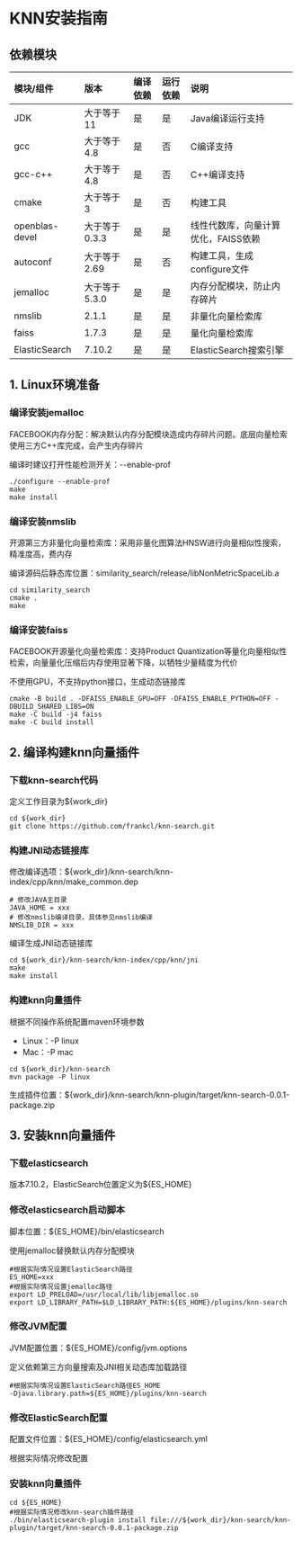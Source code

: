 # KNN安装指南

## 依赖模块

| 模块/组件          | 版本        | 编译依赖 | 运行依赖 | 说明                   |
|:---------------|:----------|:-----|:-----|:---------------------|
| JDK            | 大于等于11    | 是    | 是    | Java编译运行支持           |
 | gcc            | 大于等于4.8   | 是    | 否    | C编译支持                |
 | gcc-c++        | 大于等于4.8   | 是    | 否    | C++编译支持              |
 | cmake          | 大于等于3     | 是    | 否    | 构建工具                 | 
 | openblas-devel | 大于等于0.3.3 | 是    | 是    | 线性代数库，向量计算优化，FAISS依赖 |
 | autoconf       | 大于等于2.69  | 是    | 否    | 构建工具，生成configure文件   |
 | jemalloc       | 大于等于5.3.0 | 是    | 是    | 内存分配模块，防止内存碎片        |
 | nmslib         | 2.1.1     | 是    | 是    | 非量化向量检索库             |
 | faiss          | 1.7.3     | 是    | 是    | 量化向量检索库              |
 | ElasticSearch  | 7.10.2    | 是    | 是    | ElasticSearch搜索引擎    |

## 1. Linux环境准备

### 编译安装jemalloc

FACEBOOK内存分配：解决默认内存分配模块造成内存碎片问题。底层向量检索使用三方C++库完成，会产生内存碎片

编译时建议打开性能检测开关：--enable-prof
```shell
./configure --enable-prof
make
make install
```

### 编译安装nmslib
开源第三方非量化向量检索库：采用非量化图算法HNSW进行向量相似性搜索，精准度高，费内存

编译源码后静态库位置：similarity_search/release/libNonMetricSpaceLib.a
```shell
cd similarity_search
cmake .
make
```

### 编译安装faiss
FACEBOOK开源量化向量检索库：支持Product Quantization等量化向量相似性检索，向量量化压缩后内存使用显著下降，以牺牲少量精度为代价

不使用GPU，不支持python接口，生成动态链接库
```shell
cmake -B build . -DFAISS_ENABLE_GPU=OFF -DFAISS_ENABLE_PYTHON=OFF -DBUILD_SHARED_LIBS=ON
make -C build -j4 faiss
make -C build install
```

## 2. 编译构建knn向量插件

### 下载knn-search代码

定义工作目录为${work_dir}

```shell
cd ${work_dir}
git clone https://github.com/frankcl/knn-search.git
```

### 构建JNI动态链接库

修改编译选项：${work_dir}/knn-search/knn-index/cpp/knn/make_common.dep
```shell
# 修改JAVA主目录
JAVA_HOME = xxx
# 修改nmslib编译目录，具体参见nmslib编译
NMSLIB_DIR = xxx
```
编译生成JNI动态链接库
```shell
cd ${work_dir}/knn-search/knn-index/cpp/knn/jni
make
make install
```

### 构建knn向量插件

根据不同操作系统配置maven环境参数 
 * Linux：-P linux
 * Mac：-P mac

```shell
cd ${work_dir}/knn-search
mvn package -P linux
```
生成插件位置：${work_dir}/knn-search/knn-plugin/target/knn-search-0.0.1-package.zip

## 3. 安装knn向量插件

### 下载elasticsearch

版本7.10.2，ElasticSearch位置定义为${ES_HOME}

### 修改elasticsearch启动脚本

脚本位置：${ES_HOME}/bin/elasticsearch

使用jemalloc替换默认内存分配模块

```shell
#根据实际情况设置ElasticSearch路径
ES_HOME=xxx
#根据实际情况设置jemalloc路径
export LD_PRELOAD=/usr/local/lib/libjemalloc.so
export LD_LIBRARY_PATH=$LD_LIBRARY_PATH:${ES_HOME}/plugins/knn-search
```

### 修改JVM配置

JVM配置位置：${ES_HOME}/config/jvm.options

定义依赖第三方向量搜索及JNI相关动态库加载路径

```shell
#根据实际情况设置ElasticSearch路径ES_HOME
-Djava.library.path=${ES_HOME}/plugins/knn-search
```

### 修改ElasticSearch配置

配置文件位置：${ES_HOME}/config/elasticsearch.yml

根据实际情况修改配置

### 安装knn向量插件

```shell
cd ${ES_HOME}
#根据实际情况修改knn-search插件路径
./bin/elasticsearch-plugin install file:///${work_dir}/knn-search/knn-plugin/target/knn-search-0.0.1-package.zip
```